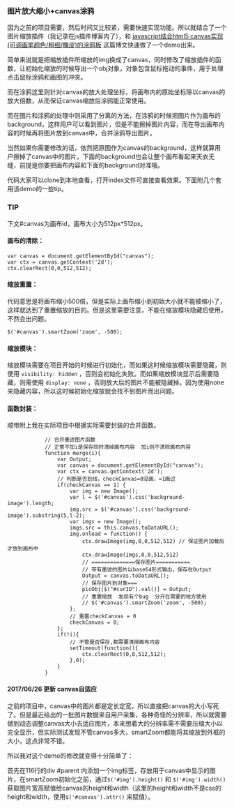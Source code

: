 ### 图片放大缩小+canvas涂鸦

因为之前的项目需要，然后时间又比较紧，需要快速实现功能。所以就结合了一个图片缩放插件（我记录在js插件博客内了），和 [javascript结合html5 canvas实现(可调画笔颜色/粗细/橡皮)的涂鸦板](http://www.jb51.net/article/36186.htm) 这篇博文快速做了一个demo出来。

简单来说就是把缩放插件所缩放的img换成了canvas，同时修改了缩放插件的函数，让初始化缩放的时候导出一个obj对象，对象包含鼠标拖动的事件，用于处理点击鼠标涂鸦和画图的冲突。

而在涂鸦这里则针对canvas的放大处理坐标，将画布内的原始坐标除以canvas的放大倍数，从而保证canvas缩放后涂鸦能正常使用。

而在图片和涂鸦的处理中则采用了分离的方法，在涂鸦的时候把图片作为画布的background，这样用户可以看到图片，但是不能擦掉图片内容，而在导出画布内容的时候再将图片放到canvas中，合并涂鸦导出图片。

当然如果你需要修改的话，依然把原图作为canvas的background，这样就算用户擦掉了canvas中的图片，下面的background也会让整个画布看起来天衣无缝，前提是你要把画布内容和下面的background对准哦。

代码大家可以clone到本地查看，打开index文件可直接查看效果。下面附几个套用该demo的一些tip。

### TIP

下文#canvas为画布id，画布大小为512px*512px。

#### 画布的清除：

```
var canvas = document.getElementById("canvas");
var ctx = canvas.getContext('2d');
ctx.clearRect(0,0,512,512);
```

#### 缩放重置：

代码意思是将画布缩小500倍，但是实际上画布缩小到初始大小就不能被缩小了，这样就达到了重置缩放的目的。但是这里需要注意，不能在缩放模块隐藏后使用，不然会出问题。

```
$('#canvas').smartZoom('zoom', -500);
```

#### 缩放模块：

缩放模块需要在项目开始的时候进行初始化，而如果这时候缩放模块需要隐藏，则使用 `visibility: hidden` ，否则会初始化失败。而如果缩放模块显示后需要隐藏，则需使用 `display: none` ，否则放大后的图片不能被隐藏掉。因为使用none来隐藏内容，所以这时候初始化缩放就会找不到图片而出问题。

#### 函数封装：

顺带附上我在实际项目中根据实际需要封装的合并函数。

```
			// 合并墨迹图片函数
			// 正常不加i是保存同时清掉画布内容  加i则不清除画布内容
			function merge(i){
				var Output;
				var canvas = document.getElementById("canvas");
				var ctx = canvas.getContext('2d');
				// 判断是否划线，checkCanvas=0没画，=1画过
				if(checkCanvas == 1) {
					var img = new Image();
					var l = $('#canvas').css('background-image').length;
					img.src = $('#canvas').css('background-image').substring(5,l-2);
					var imgs = new Image();
					imgs.src = this.canvas.toDataURL();
					img.onload = function() {
						ctx.drawImage(img,0,0,512,512) // 保证图片加载后才放到画布中
						ctx.drawImage(imgs,0,0,512,512)
						// ==============保存图片===========
						// 带有墨迹的图片以base64形式输出，保存在Output
						Output = canvas.toDataURL();
						// 保存图片到对象===
						picObj[$("#curID").val()] = Output;
						// 重置缩放  发现有个bug  分开在需要的地方使用
						// $('#canvas').smartZoom('zoom', -500);
					};
					// 重置checkCanvas = 0
					checkCanvas = 0;
				};
				if(!i){
					// 不管是否保存,都需要清掉画布内容
					setTimeout(function(){
						ctx.clearRect(0,0,512,512);
					},0);
				}
			}
```

#### 2017/06/26 更新 canvas自适应

之前的项目中，canvas中的图片都是定长定宽，所以直接把canvas的大小写死了。但是最近给出的一批图片数据来自用户采集，各种奇怪的分辨率，所以就需要做到动态调整canvas大小去适应图片，本来想着大的分辨率需不需要压缩大小以完全显示，但实际测试发现不管canvas多大，smartZoom都能将其缩放到外框的大小，这点非常不错。

所以我对这个demo的修改就变得十分简单了：

首先在116行的div #parent 内添加一个img标签，存放用于canvas中显示的图片，在smartZoom初始化之前，通过`$('#img').height()` 和 ​`$('#img').width()` 获取图片宽高赋值给canvas的height和width（这里的height和width不是css的height和width，使用`$('#canvas').attr()` 来赋值）。